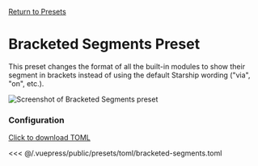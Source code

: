 [Return to Presets](/presets/#bracketed-segments)

# Bracketed Segments Preset

This preset changes the format of all the built-in modules to show their segment in brackets instead of using the default Starship wording ("via", "on", etc.).

![Screenshot of Bracketed Segments preset](/presets/img/bracketed-segments.png)

### Configuration

[Click to download TOML](/presets/toml/bracketed-segments.toml)

<<< @/.vuepress/public/presets/toml/bracketed-segments.toml
